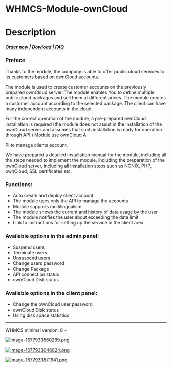 # WHMCS-Module-ownCloud
# Description

#####  [Order now](https://panel.puqcloud.com/whmcs-module-owncloud.php) | [Dowload](https://download.puqcloud.com/WHMCS/servers/PUQ_WHMCS-ownCloud/) | [FAQ](https://faq.puqcloud.com/)

### Preface

Thanks to the module, the company is able to offer public cloud services to its customers based on ownCloud accounts.

The module is used to create customer accounts on the previously prepared ownCloud server. The module enables You to define multiple public cloud packages and sell them at different prices. The module creates a customer account according to the selected package. The client can have many independent accounts in the cloud.

<p class="callout info">For the correct operation of the module, a pre-prepared ownCloud installation is required (the module does not assist in the installation of the ownCloud server and assumes that such installation is ready for operation through API.) Module use ownCloud A</p>

<p class="callout info">PI to manage clients account.</p>

<p class="callout info">We have prepared a detailed installation manual for the module, including all the steps needed to implement the module, including the preparation of the ownCloud server, including all installation steps such as NGNIX, PHP, ownCloud, SSL certificates etc.</p>

### Functions:

- Auto create and deploy client account
- The module uses only the API to manage the accounts
- Module supports multilingualism
- The module shows the current and history of data usage by the user
- The module notifies the user about exceeding the data limit
- Link to instructions for setting up the service in the client area.

### Available options in the admin panel:

- Suspend users
- Terminate users
- Unsuspend users
- Change users password
- Change Package
- API connection status
- ownCloud Disk status

### Available options in the client panel:

- Change the ownCloud user password
- ownCloud Disk status
- Using disk space statistics


- - - - - -

<p class="callout warning">WHMCS minimal version: 8 +</p>

[![image-1677933560289.png](https://doc.puq.info/uploads/images/gallery/2023-03/scaled-1680-/image-1677933560289.png)](https://doc.puq.info/uploads/images/gallery/2023-03/image-1677933560289.png)

[![image-1677933046824.png](https://doc.puq.info/uploads/images/gallery/2023-03/scaled-1680-/image-1677933046824.png)](https://doc.puq.info/uploads/images/gallery/2023-03/image-1677933046824.png)

[![image-1677933571641.png](https://doc.puq.info/uploads/images/gallery/2023-03/scaled-1680-/image-1677933571641.png)](https://doc.puq.info/uploads/images/gallery/2023-03/image-1677933571641.png)

